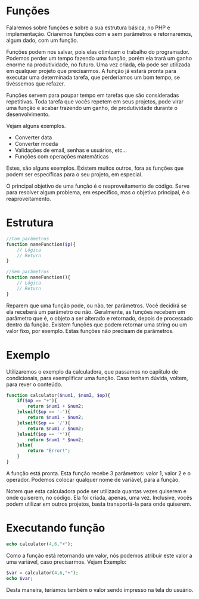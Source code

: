 # Funções

Falaremos sobre funções e sobre a sua estrutura básica, no PHP e implementação. 
Criaremos funções com e sem parâmetros e retornaremos, algum dado, com um função.

Funções podem nos salvar, pois elas otimizam o trabalho do programador. Podemos perder um tempo fazendo uma função, porém ela trará um ganho enorme na produtividade, no futuro. 
Uma vez criada, ela pode ser utilizada em qualquer projeto que precisarmos. A função já estará pronta para executar uma determinada tarefa, que perderíamos um bom tempo, se tivéssemos que refazer.

Funções servem para poupar tempo em tarefas que são consideradas repetitivas. 
Toda tarefa que vocês repetem em seus projetos, pode virar uma função e acabar trazendo um ganho, de produtividade durante o desenvolvimento. 

Vejam alguns exemplos.

* Converter data
* Converter moeda
* Validações de email, senhas e usuários, etc...
* Funções com operações matemáticas

Estes, são alguns exemplos. Existem muitos outros, fora as funções que podem ser específicas para o seu projeto, em especial.

O principal objetivo de uma função é o reaproveitamento de código. Serve para resolver algum problema, em específico, mas o objetivo principal, é o reaproveitamento.

# Estrutura

```php
//Com parâmetros
function nameFunction($p){
    // Lógica
    // Return
}

//Sem parâmetros
function nameFunction(){
    // Lógica
    // Return
}
```

Reparem que uma função pode, ou não, ter parâmetros. Você decidirá se ela receberá um parâmetro ou não. 
Geralmente, as funções recebem um parâmetro que é, o objeto a ser alterado e retornado, depois de processado dentro da função. 
Existem funções que podem retornar uma string ou um valor fixo, por exemplo. Estas funções não precisam de parâmetros.

# Exemplo

Utilizaremos o exemplo da calculadora, que passamos no capíitulo de condicionais, para exemplificar uma função. 
Caso tenham dúvida, voltem, para rever o conteúdo.

```php
function calculator($num1, $num2, $op){
    if($op == "+"){
        return $num1 + $num2;
    }elseif($op == '-'){
        return $num1 - $num2;
    }elseif($op == '/'){
        return $num1 / $num2;
    }elseif($op == '*'){
        return $num1 * $num2;
    }else{
        return "Error!";
    }
}
```

A função está pronta. Esta função recebe 3 parâmetros: valor 1, valor 2 e o operador. Podemos colocar qualquer nome de variável, para a função.

Notem que esta calculadora pode ser utilizada quantas vezes quiserem e onde quiserem, no código. Ela foi criada, apenas, uma vez. Inclusive, vocês podem utilizar em outros projetos, basta transportá-la para onde quiserem.

# Executando função

```php
echo calculator(4,6,"+");
```

Como a função está retornando um valor, nós podemos atribuir este valor a uma variável, caso precisarmos. 
Vejam Exemplo:

```php
$var = calculator(4,6,"+");
echo $var;
```

Desta maneira, teríamos também o valor sendo impresso na tela do usuário.